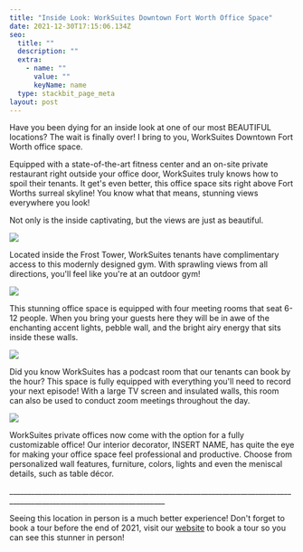 ```yaml
---
title: "Inside Look: WorkSuites Downtown Fort Worth Office Space"
date: 2021-12-30T17:15:06.134Z
seo:
  title: ""
  description: ""
  extra:
    - name: ""
      value: ""
      keyName: name
  type: stackbit_page_meta
layout: post
---
```

Have you been dying for an inside look at one of our most BEAUTIFUL locations? The wait is finally over! I bring to you, WorkSuites Downtown Fort Worth office space.

Equipped with a state-of-the-art fitness center and an on-site private restaurant right outside your office door, WorkSuites truly knows how to spoil their tenants. It get's even better, this office space sits right above Fort Worths surreal skyline! You know what that means, stunning views everywhere you look!

Not only is the inside captivating, but the views are just as beautiful.

![](/images/gym.png)

Located inside the Frost Tower, WorkSuites tenants have complimentary access to this modernly designed gym. With sprawling views from all directions, you'll feel like you're at an outdoor gym!

![](/images/meeting-room.png)

This stunning office space is equipped with four meeting rooms that seat 6-12 people. When you bring your guests here they will be in awe of the enchanting accent lights, pebble wall, and the bright airy energy that sits inside these walls.

![](/images/podcast-room.png)

Did you know WorkSuites has a podcast room that our tenants can book by the hour? This space is fully equipped with everything you'll need to record your next episode! With a large TV screen and insulated walls, this room can also be used to conduct zoom meetings throughout the day.

![](/images/private-office.png)

WorkSuites private offices now come with the option for a fully customizable office! Our interior decorator, INSERT NAME, has quite the eye for making your office space feel professional and productive. Choose from personalized wall features, furniture, colors, lights and even the meniscal details, such as table décor.

\_\_\_\_\_\_\_\_\_\_\_\_\_\_\_\_\_\_\_\_\_\_\_\_\_\_\_\_\_\_\_\_\_\_\_\_\_\_\_\_\_\_\_\_\_\_\_\_\_\_\_\_\_\_\_\_\_\_\_\_\_\_\_\_\_\_\_\_\_\_\_\_\_\_\_\_\_\_\_\_\_\_\_\_\_\_\_\_\_\_\_\_\_\_\_\_\_\_\_\_\_\_\_\_\_\_\_\_\_\_\_\_\_\_\_\_\_\_\_\__



Seeing this location in person is a much better experience! Don't forget to book a tour before the end of 2021, visit our [website](https://www.worksuites.com/texas/640-taylor-fort-worth) to book a tour so you can see this stunner in person!